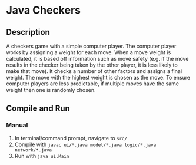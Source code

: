 # Java Checkers
## Description
A checkers game with a simple computer player. The computer player works by assigning a weight for each move. When a move weight is calculated, it is based off information such as move safety (e.g. if the move results in the checker being taken by the other player, it is less likely to make that move). It checks a number of other factors and assigns a final weight. The move with the highest weight is chosen as the move. To ensure computer players are less predictable, if multiple moves have the same weight then one is randomly chosen.

## Compile and Run
### Manual
1. In terminal/command prompt, navigate to `src/`
1. Compile with `javac ui/*.java model/*.java logic/*.java network/*.java`
1. Run with `java ui.Main`
